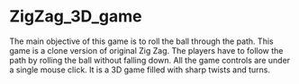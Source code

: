 # ZigZag_3D_game
 The main objective of this game is to roll the ball through the path. This game is a clone version of original Zig Zag. The players have to follow the path by rolling the ball without falling down. All the game controls are under a single mouse click. It is a 3D game filled with sharp twists and turns.

